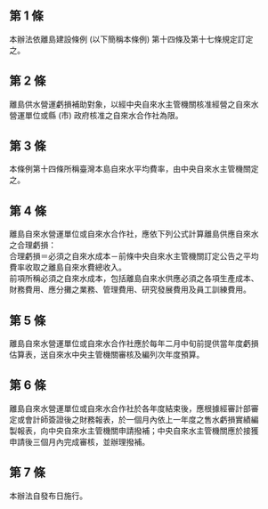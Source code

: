 第 1 條
-------
本辦法依離島建設條例 (以下簡稱本條例) 第十四條及第十七條規定訂定  
之。

第 2 條
-------
離島供水營運虧損補助對象，以經中央自來水主管機關核准經營之自來水  
營運單位或縣 (市) 政府核准之自來水合作社為限。

第 3 條
-------
本條例第十四條所稱臺灣本島自來水平均費率，由中央自來水主管機關定  
之。

第 4 條
-------
離島自來水營運單位或自來水合作社，應依下列公式計算離島供應自來水  
之合理虧損：  
合理虧損＝必須之自來水成本－前條中央自來水主管機關訂定公告之平均  
費率收取之離島自來水費總收入。  
前項所稱必須之自來水成本，包括離島自來水供應必須之各項生產成本、  
財務費用、應分攤之業務、管理費用、研究發展費用及員工訓練費用。

第 5 條
-------
離島自來水營運單位或自來水合作社應於每年二月中旬前提供當年度虧損  
估算表，送自來水中央主管機關審核及編列次年度預算。

第 6 條
-------
離島自來水營運單位或自來水合作社於各年度結束後，應根據經審計部審  
定或會計師簽證後之財務報表，於一個月內依上一年度之售水虧損實績編  
製報表，向中央自來水主管機關申請撥補；中央自來水主管機關應於接獲  
申請後三個月內完成審核，並辦理撥補。

第 7 條
-------
本辦法自發布日施行。

